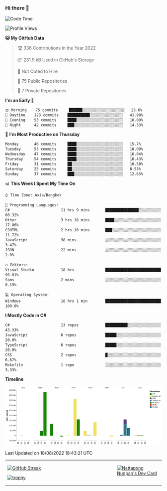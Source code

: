 ### Hi there 👋

<!--START_SECTION:waka-->
![Code Time](http://img.shields.io/badge/Code%20Time-255%20hrs%2036%20mins-blue)

![Profile Views](http://img.shields.io/badge/Profile%20Views-2-blue)

**🐱 My GitHub Data** 

> 🏆 336 Contributions in the Year 2022
 > 
> 📦 231.9 kB Used in GitHub's Storage 
 > 
> 🚫 Not Opted to Hire
 > 
> 📜 75 Public Repositories 
 > 
> 🔑 7 Private Repositories  
 > 
**I'm an Early 🐤** 

```text
🌞 Morning    75 commits     ██████░░░░░░░░░░░░░░░░░░░   25.6% 
🌆 Daytime    123 commits    ██████████░░░░░░░░░░░░░░░   41.98% 
🌃 Evening    53 commits     ████░░░░░░░░░░░░░░░░░░░░░   18.09% 
🌙 Night      42 commits     ███░░░░░░░░░░░░░░░░░░░░░░   14.33%

```
📅 **I'm Most Productive on Thursday** 

```text
Monday       46 commits     ████░░░░░░░░░░░░░░░░░░░░░   15.7% 
Tuesday      53 commits     ████░░░░░░░░░░░░░░░░░░░░░   18.09% 
Wednesday    47 commits     ████░░░░░░░░░░░░░░░░░░░░░   16.04% 
Thursday     54 commits     ████░░░░░░░░░░░░░░░░░░░░░   18.43% 
Friday       31 commits     ██░░░░░░░░░░░░░░░░░░░░░░░   10.58% 
Saturday     25 commits     ██░░░░░░░░░░░░░░░░░░░░░░░   8.53% 
Sunday       37 commits     ███░░░░░░░░░░░░░░░░░░░░░░   12.63%

```


📊 **This Week I Spent My Time On** 

```text
⌚︎ Time Zone: Asia/Bangkok

💬 Programming Languages: 
C#                       11 hrs 9 mins       ███████████████░░░░░░░░░░   60.32% 
Other                    3 hrs 18 mins       ████░░░░░░░░░░░░░░░░░░░░░   17.86% 
CSHTML                   2 hrs 10 mins       ███░░░░░░░░░░░░░░░░░░░░░░   11.72% 
JavaScript               38 mins             ░░░░░░░░░░░░░░░░░░░░░░░░░   3.47% 
JSON                     22 mins             ░░░░░░░░░░░░░░░░░░░░░░░░░   2.0%

🔥 Editors: 
Visual Studio            18 hrs              █████████████████████████   99.81% 
Ssms                     2 mins              ░░░░░░░░░░░░░░░░░░░░░░░░░   0.19%

💻 Operating System: 
Windows                  18 hrs 1 min        █████████████████████████   100.0%

```

**I Mostly Code in C#** 

```text
C#                       13 repos            ██████████░░░░░░░░░░░░░░░   43.33% 
JavaScript               6 repos             █████░░░░░░░░░░░░░░░░░░░░   20.0% 
TypeScript               6 repos             █████░░░░░░░░░░░░░░░░░░░░   20.0% 
CSS                      2 repos             █░░░░░░░░░░░░░░░░░░░░░░░░   6.67% 
Makefile                 1 repo              ░░░░░░░░░░░░░░░░░░░░░░░░░   3.33%

```


**Timeline**

![Chart not found](https://raw.githubusercontent.com/aixasz/aixasz/main/charts/bar_graph.png) 


 Last Updated on 18/08/2022 18:43:21 UTC
<!--END_SECTION:waka-->

<table>
<tr>
<td width="70%" valign="top">
 
 [![GitHub Streak](http://github-readme-streak-stats.herokuapp.com?user=aixasz&theme=github-dark&hide_border=true&date_format=%5BY%20%5DM%20j)](https://git.io/streak-stats)

 [![trophy](https://github-profile-trophy.vercel.app/?username=aixasz&theme=onedark)](https://github.com/ryo-ma/github-profile-trophy)
 </td>
<td width="30%" valign="top">
 
<a href="https://app.daily.dev/aixasz"><img src="https://api.daily.dev/devcards/403207936e6547c9a85ea449e9f3abe8.png?r=re8" alt="Nattapong Nunpan's Dev Card"/></a>

 </td>
</tr>
</table>
 
